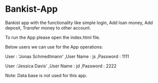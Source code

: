 # Bankist-App

Bankist app with the functionality like simple login, Add loan money, Add deposit, Transfer money 
to other account.

To run the App please open the index.html file.

Below users we can use for the App operations:

User : 'Jonas Schmedtmann' ,User Name : js  ,Password : 1111

User :'Jessica Davis' ,User Name : jd  ,Password : 2222

Note: Data base is not used for this app.
